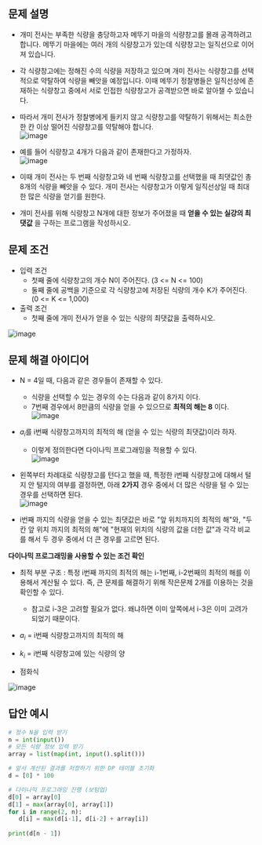 ## 문제 설명
* 개미 전사는 부족한 식량을 충당하고자 메뚜기 마을의 식량창고를 몰래 공격하려고 합니다. 메뚜기 마을에는 여러 개의 식량창고가 있는데 식량창고는 일직선으로 이어져 있습니다.
* 각 식량창고에는 정해진 수의 식량을 저장하고 있으며 개미 전사는 식량창고를 선택적으로 약탈하여 식량을 빼앗을 예정입니다. 이때 메뚜기 정찰병들은 일직선상에 존재하는 식량창고 중에서 서로 인접한 식량창고가 공격받으면 바로 알아챌 수 있습니다.
* 따라서 개미 전사가 정찰병에게 들키지 않고 식량창고를 약탈하기 위해서는 최소한 한 칸 이상 떨어진 식량창고를 약탈해야 합니다.  
![image](https://user-images.githubusercontent.com/78528903/182145049-adbd144b-219e-4ad2-9de9-70595347ce7e.png)

* 예를 들어 식량창고 4개가 다음과 같이 존재한다고 가정하자.  
![image](https://user-images.githubusercontent.com/78528903/182179170-fde7e9f5-76c0-4781-b5ce-4ecab460721b.png)
* 이때 개미 전사는 두 번째 식량창고와 네 번째 식량창고를 선택했을 때 최댓값인 총 8개의 식량을 빼앗을 수 있다. 개미 전사는 식량창고가 이렇게 일직선상일 때 최대한 많은 식량을 얻기를 원한다.  
* 개미 전사를 위해 식량창고 N개에 대한 정보가 주어졌을 때 **얻을 수 있는 실걍의 최댓값** 을 구하는 프로그램을 작성하시오.


## 문제 조건
* 입력 조건
  * 첫째 줄에 식량창고의 개수 N이 주어진다. (3 <= N <= 100)
  * 둘째 줄에 공백을 기준으로 각 식량창고에 저장된 식량의 개수 K가 주어진다. (0 <= K <= 1,000)
* 출력 조건
  * 첫째 줄에 개미 전사가 얻을 수 있는 식량의 최댓값을 출력하시오.

![image](https://user-images.githubusercontent.com/78528903/182179654-a7420290-c2dc-47b6-8847-3cf906e477a1.png)



## 문제 해결 아이디어
* N = 4일 때, 다음과 같은 경우들이 존재할 수 있다.
  * 식량을 선택할 수 있는 경우의 수는 다음과 같이 8가지 이다.
  * 7번째 경우에서 8만큼의 식량을 얻을 수 있으므로 **최적의 해는 8** 이다.
![image](https://user-images.githubusercontent.com/78528903/182179880-836df1c0-4f7a-484f-8ac8-ebb6cc0520bd.png)


* $a_i$를 i번째 식량창고까지의 최적의 해 (얻을 수 있는 식량의 최댓값)이라 하자.
  * 이렇게 정의한다면 다이나믹 프로그래밍을 적용할 수 있다.  
![image](https://user-images.githubusercontent.com/78528903/182180227-0138f640-8ae0-4274-9309-c2807ffaaa1f.png)

* 왼쪽부터 차례대로 식량창고를 턴다고 했을 때, 특정한 i번째 식량창고에 대해서 털지 안 털지의 여부를 결정하면, 아래 **2가지** 경우 중에서 더 많은 식량을 털 수 있는 경우를 선택하면 된다.  
![image](https://user-images.githubusercontent.com/78528903/182180655-514625f6-f7a6-45bc-927d-58de0633b34b.png)
* i번째 까지의 식량을 얻을 수 있는 최댓값은 바로 "앞 위치까지의 최적의 해"와, "두칸 앞 위치 까지의 최적의 해"에 "현재의 위치의 식량의 값을 더한 값"과 각각 비교를 해서 두 경우 중에서 더 큰 경우를 고르면 된다.

**다이나믹 프로그래밍을 사용할 수 있는 조건 확인**  
* 최적 부분 구조 : 특정 i번째 까지의 최적의 해는 i-1번째, i-2번째의 최적의 해를 이용해서 계산될 수 있다. 즉, 큰 문제를 해결하기 위해 작은문제 2개를 이용하는 것을 확인할 수 있다. 
  * 참고로 i-3은 고려할 필요가 없다. 왜냐하면 이미 앞쪽에서 i-3은 이미 고려가 되었기 때문이다.

*  $a_i$ = i번째 식량창고까지의 최적의 해
*  $k_i$ = i번째 식량창고에 있는 식량의 양
*  점화식  

![image](https://user-images.githubusercontent.com/78528903/182183523-2036d3bf-3b6f-4383-ab02-090ac8a156a4.png)




## 답안 예시
```python
# 정수 N을 입력 받기
n = int(input())
# 모든 식량 정보 입력 받기
array = list(map(int, input().split()))

# 앞서 계산된 결과를 저장하기 위한 DP 테이블 초기화
d = [0] * 100

# 다이나믹 프로그래밍 진행 (보텀업)
d[0] = array[0]
d[1] = max(array[0], array[1])
for i in range(2, n):
   d[i] = max(d[i-1], d[i-2] + array[i])
  
print(d[n - 1])
```


